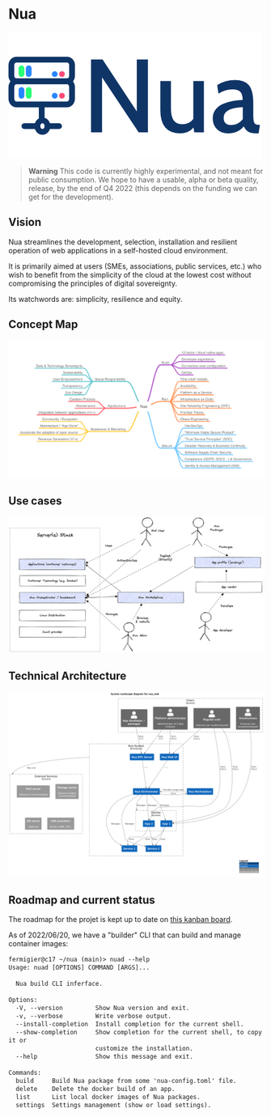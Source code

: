 # Nua

<img src="./doc/assets/logo.png" alt="logo nua">

> **Warning**
> This code is currently highly experimental, and not meant for public consumption. We hope to have a usable, alpha or beta quality, release, by the end of Q4 2022 (this depends on the funding we can get for the development).


## Vision

Nua streamlines the development, selection, installation and resilient operation of web applications in a self-hosted cloud environment.

It is primarily aimed at users (SMEs, associations, public services, etc.) who wish to benefit from the simplicity of the cloud at the lowest cost without compromising the principles of digital sovereignty.

Its watchwords are: simplicity, resilience and equity.

## Concept Map

<img src="./doc/src/diagrams/mindmaps/Nua Concept Map.png" alt="concept map">

## Use cases

<img src="./doc/src/diagrams/others/Nua use cases.png" alt="use cases">

## Technical Architecture

<img src="./doc/src/diagrams/c4/level1.png" alt="architecture">

## Roadmap and current status

The roadmap for the projet is kept up to date on [this kanban board](https://github.com/abilian/nua/projects/1).

As of 2022/06/20, we have a "builder" CLI that can build and manage container images:

```
fermigier@c17 ~/nua (main)> nuad --help
Usage: nuad [OPTIONS] COMMAND [ARGS]...

  Nua build CLI inferface.

Options:
  -V, --version         Show Nua version and exit.
  -v, --verbose         Write verbose output.
  --install-completion  Install completion for the current shell.
  --show-completion     Show completion for the current shell, to copy it or
                        customize the installation.
  --help                Show this message and exit.

Commands:
  build     Build Nua package from some 'nua-config.toml' file.
  delete    Delete the docker build of an app.
  list      List local docker images of Nua packages.
  settings  Settings management (show or load settings).

```
